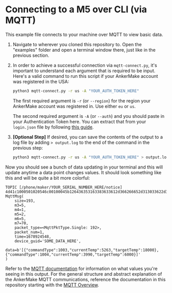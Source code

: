 # Connecting to a M5 over CLI (via MQTT)

This example file connects to your machine over MQTT to view basic data.

1. Navigate to wherever you cloned this repository to. Open the "examples" folder and open a terminal window there, just like in the previous section.

2. In order to achieve a successful connection via `mqtt-connect.py`, it's important to understand each argument that is required to be input. Here's a valid command to run this script if your AnkerMake account was registered in the USA:

   ```bash
   python3 mqtt-connect.py -r us -A "YOUR_AUTH_TOKEN_HERE"
   ```

   The first required argument is `-r`  (or `--region`) for the region your AnkerMake account was registered in. Use either `eu`  or `us`.

   The second required argument is `-A`  (or `--auth`) and you should paste in your Authentication Token here. You can extract that from your `login.json` file by following [this guide](/documentation/example-file-usage/extract-auth-token-example-file-usage.md).

3. **[Optional Step]** If desired, you can save the contents of the output to a log file by adding `> output.log` to the end of the command in the previous step:

   ```bash
   python3 mqtt-connect.py -r us -A "YOUR_AUTH_TOKEN_HERE" > output.log
   ```

Now you should see a bunch of data updating in your terminal and this will update anytime a data point changes values. It should look something like this and will be quite a bit more colorful:

```
TOPIC [/phone/maker/YOUR_SERIAL_NUMBER_HERE/notice]
4d41c1000501020546c00100045b126436353163383633612d366266652d313033622d396234372d35623534393334336637356100000000000000000000000080d48d67e412394ccc2ef9d76b966687e047c862d36ca291d70a7c732aec8f28e7a315dc1dab0fc51eed678bee3959ae14af8ef3670553412e13cc90a0a6d2c4c0a949f072a716ef9153eed115eb7a7decf9c88bcb07922bae5cc925a96e954b1f70dfb55b079b696178f2c918c0af5c9e5861ae7809b97b80614cec6e948f86cc
MqttMsg(
    size=193,
    m3=5,
    m4=1,
    m5=2,
    m6=5,
    m7=70,
    packet_type=<MqttPktType.Single: 192>,
    packet_num=1,
    time=1678924548,
    device_guid='SOME_DATA_HERE',
    data=b'[{"commandType":1003,"currentTemp":5263,"targetTemp":18000},{"commandType":1004,"currentTemp":3990,"targetTemp":6000}]'
)
```

Refer to the [MQTT documentation](https://github.com/Ankermgmt/ankermake-m5-research/tree/master/mqtt) for information on what values you're seeing in this output. For the general structure and abstract explanation of the AnkerMake MQTT communications, reference the documentation in this repository starting with the [MQTT Overview](../mqtt-overview.md).

